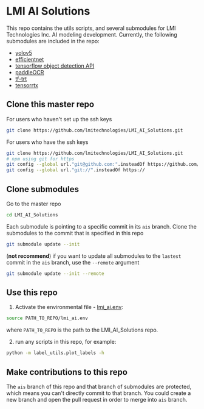 # LMI AI Solutions
This repo contains the utils scripts, and several submodules for LMI Technologies Inc. AI modeling development.
Currently, the following submodules are included in the repo:
- [yolov5](https://github.com/lmitechnologies/yolov5)
- [efficientnet](https://github.com/lmitechnologies/EfficientNet-PyTorch)
- [tensorflow object detection API](https://github.com/lmitechnologies/models)
- [paddleOCR](https://github.com/lmitechnologies/models)
- [tf-trt](https://github.com/tensorflow/tensorrt.git)
- [tensorrtx](https://github.com/lmitechnologies/tensorrtx.git)

## Clone this master repo
For users who haven't set up the ssh keys
```bash
git clone https://github.com/lmitechnologies/LMI_AI_Solutions.git
```
For users who have the ssh keys
```bash
git clone https://github.com/lmitechnologies/LMI_AI_Solutions.git
# npm using git for https
git config --global url."git@github.com:".insteadOf https://github.com/
git config --global url."git://".insteadOf https://
```

## Clone submodules
Go to the master repo
```bash
cd LMI_AI_Solutions
```
Each submodule is pointing to a specific commit in its `ais` branch. Clone the submodules to the commit that is specified in this repo 
```bash
git submodule update --init
```
(**not recommend**) if you want to update all submodules to the `lastest` commit in the `ais` branch, use the `--remote` argument
```bash
git submodule update --init --remote
```

## Use this repo
1. Activate the environmental file - [lmi_ai.env](https://github.com/lmitechnologies/LMI_AI_Solutions/blob/ais/lmi_ai.env): 
```bash
source PATH_TO_REPO/lmi_ai.env
```
where ``PATH_TO_REPO`` is the path to the LMI_AI_Solutions repo.   

2. run any scripts in this repo, for example:
```bash
python -m label_utils.plot_labels -h
```

## Make contributions to this repo
The `ais` branch of this repo and that branch of submodules are protected, which means you can't directly commit to that branch. You could create a new branch and open the pull request in order to merge into `ais` branch.
